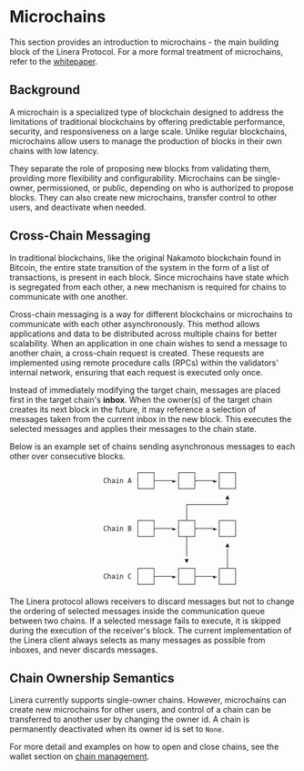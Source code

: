 # Microchains

This section provides an introduction to microchains - the main building block
of the Linera Protocol. For a more formal treatment of microchains, refer to
the [whitepaper](https://static1.squarespace.com/static/62d6e9b8bf6051136f934527/t/63a0b9041c1f491f5b3a9d30/1671477510830/Linera_whitepaper_v1.pdf).

## Background

A microchain is a specialized type of blockchain designed to address the
limitations of traditional blockchains by offering predictable performance,
security, and responsiveness on a large scale. Unlike regular blockchains,
microchains allow users to manage the production of blocks in their own chains
with low latency.

They separate the role of proposing new blocks from validating them, providing
more flexibility and configurability. Microchains can
be single-owner, permissioned, or public, depending on who is authorized to
propose blocks. They can also create new microchains, transfer control to other
users, and deactivate when needed.

## Cross-Chain Messaging

In traditional blockchains, like the original Nakamoto blockchain found in
Bitcoin, the entire state transition of the system in the form of a list of
transactions, is present in each block. Since microchains have state which is
segregated from each other, a new mechanism is required for chains to
communicate with one another.

Cross-chain messaging is a way for different blockchains or microchains to
communicate with each other asynchronously. This method allows applications and
data to be distributed across multiple chains for better scalability. When an
application in one chain wishes to send a message to another chain, a cross-chain request
is created. These requests are implemented using remote procedure calls (RPCs)
within the validators' internal network, ensuring that each request is executed
only once.

Instead of immediately modifying the target chain, messages are placed first in the target
chain's **inbox**. When the owner(s) of the target chain creates its next block in the
future, it may reference a selection of messages taken from the current inbox in the new
block. This executes the selected messages and applies their messages to the chain state.

Below is an example set of chains sending asynchronous messages to each other
over consecutive blocks.

```ignore
                               ┌───┐     ┌───┐     ┌───┐
                       Chain A │   ├────►│   ├────►│   │
                               └───┘     └───┘     └───┘
                                                     ▲
                                           ┌─────────┘
                                           │
                               ┌───┐     ┌─┴─┐     ┌───┐
                       Chain B │   ├────►│   ├────►│   │
                               └───┘     └─┬─┘     └───┘
                                           │         ▲
                                           │         │
                                           ▼         │
                               ┌───┐     ┌───┐     ┌─┴─┐
                       Chain C │   ├────►│   ├────►│   │
                               └───┘     └───┘     └───┘
```

The Linera protocol allows receivers to discard messages but not to change the ordering of
selected messages inside the communication queue between two chains. If a selected message
fails to execute, it is skipped during the execution of the receiver's block. The current
implementation of the Linera client always selects as many messages as possible from
inboxes, and never discards messages.

## Chain Ownership Semantics

Linera currently supports single-owner chains. However, microchains can create
new microchains for other users, and control of a chain can be transferred to
another user by changing the owner id. A chain is permanently deactivated when
its owner id is set to `None`.

For more detail and examples on how to open and close chains, see the wallet
section on [chain management](wallet.md#opening-a-chain).
